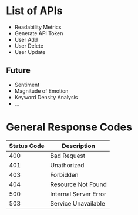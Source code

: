 # List of APIs

- Readability Metrics
- Generate API Token
- User Add
- User Delete
- User Update

## Future
- Sentiment
- Magnitude of Emotion
- Keyword Density Analysis
- ...

# General Response Codes

| Status Code | Description |
| ----------- | ----------- |
|400|Bad Request|
|401|Unathorized|
|403|Forbidden|
|404|Resource Not Found|
|500|Internal Server Error|
|503|Service Unavailable|